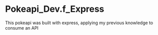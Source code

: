 # Pokeapi_Dev.f_Express
This pokeapi was built with express, applying my previous knowledge to consume an API
